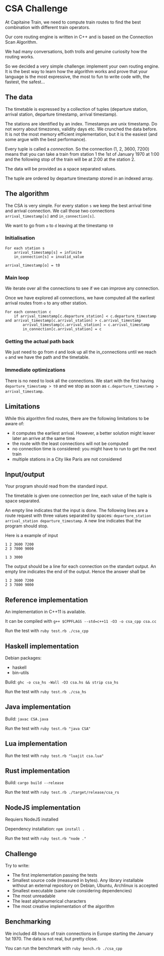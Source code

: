 # CSA Challenge

At Capitaine Train, we need to compute train routes to find the best combination
with different train operators.

Our core routing engine is written in C++ and is based on the
Connection Scan Algorithm.

We had many conversations, both trolls and genuine curiosity how the routing works.

So we decided a very simple challenge: implement your own routing engine. It is the best
way to learn how the algorithm works and prove that your language is the most expressive,
the most to fun to write code with, the fastest, the safest…

## The data

The timetable is expressed by a collection of tuples (departure station, arrival station, departure timestamp, arrival timestamp).

The stations are identified by an index. Timestamps are unix timestamp. Do not worry about timezones, validity days etc. We crunched the data before. It is not the most
memory efficient implementation, but it is the easiest (and some argue with the best performance).

Every tuple is called a *connection*. So the connection (1, 2, 3600, 7200) means that you can take a train from station 1 the
1st of January 1970 at 1:00 and the following stop of the train will be at 2:00 at the station 2.

The data will be provided as a space separated values.

The tuple are ordered by departure timestamp stored in an indexed array.

## The algorithm

The CSA is very simple. For every station `s` we keep the best arrival time and arrival connection. We call those two connections
`arrival_timestamp[s]` and `in_connection[s]`.

We want to go from `o` to `d` leaving at the timestamp `t0`

### Initialisation

```
For each station s
    arrival_timestamp[s] = infinite
    in_connection[s] = invalid_value

arrival_timestamp[o] = t0
```

### Main loop

We iterate over all the connections to see if we can improve any connection.

Once we have explored all connections, we have computed all the earliest arrival routes from `o` to any other station.

```
For each connection c
    if arrival_timestamp[c.departure_station] < c.departure_timestamp and arrival_timestamp[c.arrival_station] > c.arrival_timestamp
        arrival_timestamp[c.arrival_station] ← c.arrival_timestamp
        in_connection[c.arrival_station] = c
```

### Getting the actual path back

We just need to go from `d` and look up all the in_connections until we reach `o` and we have the path and the timetable.

### Immediate optimizations

There is no need to look all the connections. We start with the first having `departure_timestamp > t0` and we stop
as soon as `c.departure_timestamp > arrival_timestamp`.

## Limitations

While this algorithm find routes, there are the following limitations to be aware of:

* it computes the earliest arrival. However, a better solution might leaver later an arrive at the same time
* the route with the least connections will not be computed
* no connection time is considered: you might have to run to get the next train
* multiple stations in a City like Paris are not considered

## Input/output

Your program should read from the standard input.

The timetable is given one connection per line, each value of the tuple is space separated.

An empty line indicates that the input is done. The following lines are a route request with three values separated by spaces:
`departure_station arrival_station departure_timestamp`. A new line indicates that the program should stop.

Here is a example of input

```
1 2 3600 7200
2 3 7800 9000

1 3 3000

```

The output should be a line for each connection on the standart output. An empty line indicates the end of the output. Hence the answer shall be

```
1 2 3600 7200
2 3 7800 9000

```

## Reference implementation

An implementation in C++11 is available.

It can be compiled with ```g++ $CPPFLAGS --std=c++11 -O3 -o csa_cpp csa.cc```

Run the test with ```ruby test.rb ./csa_cpp```

## Haskell implementation

Debian packages:
- haskell
- bin-utils

Build: ```ghc -o csa_hs -Wall -O3 csa.hs && strip csa_hs```

Run the test with ```ruby test.rb ./csa_hs```

## Java implementation

Build: ```javac CSA.java```

Run the test with ```ruby test.rb "java CSA"```

## Lua implementation

Run the test with ```ruby test.rb "luajit csa.lua"```

## Rust implementation

Build: ```cargo build --release```

Run the test with ```ruby test.rb ./target/release/csa_rs```


## NodeJS implementation
Requiers NodeJS installed

Dependency installation: ```npm install .```

Run the test with ```ruby test.rb "node ."```


## Challenge

Try to write:

* The first implementation passing the tests
* Smallest source code (measured in bytes). Any library installable without an external repository on Debian, Ubuntu, Archlinux is accepted
* Smallest executable (same rule considering dependencies)
* The most unreadable
* The least alphanumerical characters
* The most creative implementation of the algorithm

## Benchmarking

We included 48 hours of train connections in Europe starting the January 1st 1970.
The data is not real, but pretty close.

You can run the benchmark with ```ruby bench.rb ./csa_cpp```
